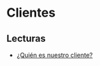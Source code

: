 # Clientes

## Lecturas

* [¿Quién es nuestro cliente?](/cursos/marketing/uncordobax/mcm001/ventajas.md#quien-es-nuestro-cliente)